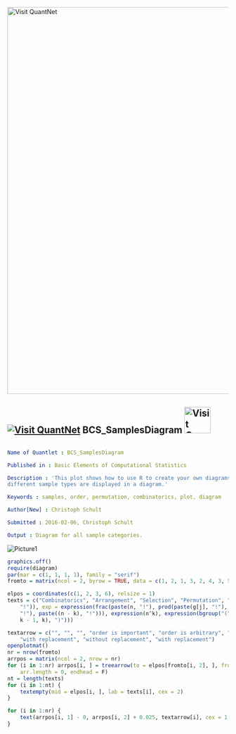 
[<img src="https://github.com/QuantLet/Styleguide-and-FAQ/blob/master/pictures/banner.png" width="880" alt="Visit QuantNet">](http://quantlet.de/index.php?p=info)

## [<img src="https://github.com/QuantLet/Styleguide-and-Validation-procedure/blob/master/pictures/qloqo.png" alt="Visit QuantNet">](http://quantlet.de/) **BCS_SamplesDiagram** [<img src="https://github.com/QuantLet/Styleguide-and-Validation-procedure/blob/master/pictures/QN2.png" width="60" alt="Visit QuantNet 2.0">](http://quantlet.de/d3/ia)

```yaml

Name of Quantlet : BCS_SamplesDiagram

Published in : Basic Elements of Computational Statistics

Description : 'This plot shows how to use R to create your own diagrams. As an illustration the
different sample types are displayed in a diagram.'

Keywords : samples, order, permutation, combinatorics, plot, diagram

Author[New] : Christoph Schult

Submitted : 2016-02-06, Christoph Schult

Output : Diagram for all sample categories.

```

![Picture1](BCS_SamplesDiagram.png)


```r
graphics.off()
require(diagram)
par(mar = c(1, 1, 1, 1), family = "serif")
fromto = matrix(ncol = 2, byrow = TRUE, data = c(1, 2, 1, 3, 2, 4, 3, 5, 3, 6, 4, 7, 4, 8, 5, 9, 5, 10, 6, 11, 6, 12))

elpos = coordinates(c(1, 2, 3, 6), relsize = 1)
texts = c("Combinatorics", "Arrangement", "Selection", "Permutation", "Variation", "Combination", expression(paste(n, 
    "!")), exp = expression(frac(paste(n, "!"), prod(paste(g[j], "!"), paste(j, "=", 1), r))), expression(frac(paste(n, 
    "!"), paste((n - k), "!"))), expression(n^k), expression(bgroup("(", atop(n, k), ")")), expression(bgroup("(", atop(n + 
    k - 1, k), ")")))

textarrow = c("", "", "", "order is important", "order is arbitrary", "different elements", " identical elements", "without replacement", 
    "with replacement", "without replacement", "with replacement")
openplotmat()
nr = nrow(fromto)
arrpos = matrix(ncol = 2, nrow = nr)
for (i in 1:nr) arrpos[i, ] = treearrow(to = elpos[fromto[i, 2], ], from = elpos[fromto[i, 1], ], lwd = 1, arr.pos = 0.1, 
    arr.length = 0, endhead = F)
nt = length(texts)
for (i in 1:nt) {
    textempty(mid = elpos[i, ], lab = texts[i], cex = 2)
}

for (i in 1:nr) {
    text(arrpos[i, 1] - 0, arrpos[i, 2] + 0.025, textarrow[i], cex = 1.5)
}

```
